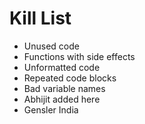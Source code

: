 Kill List
=========
* Unused code
* Functions with side effects
* Unformatted code
* Repeated code blocks
* Bad variable names  
* Abhijit added here
* Gensler India 
